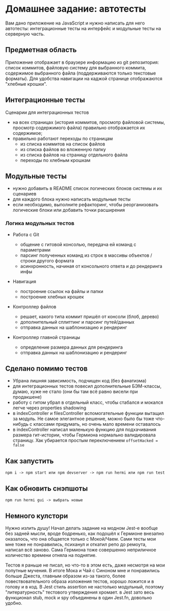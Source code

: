 # Домашнее задание: автотесты

Вам дано приложение на JavaScript и нужно написать для него автотесты: интеграционные тесты на интерфейс и модульные тесты на серверную часть.

## Предметная область

Приложение отображает в браузере информацию из git репозитория: список коммитов, файловую систему для выбранного коммита, содержимое выбранного файла (поддерживаются только текстовые форматы). Для удобства навигации на каджой странице отображаются "хлебные крошки".

## Интеграционные тесты

Сценарии для интеграционных тестов

- на всех страницах (история коммитов, просмотр файловой системы, просмотр содержимого файла) правильно отображается их содержимое;
- правильно работают переходы по страницам
  - из списка коммитов на список файлов
  - из списка файлов во вложенную папку
  - из списка файлов на страницу отдельного файла
  - переходы по хлебным крошкам

## Модульные тесты

- нужно добавить в README список логических блоков системы и их сценариев
- для каждого блока нужно написать модульные тесты
- если необходимо, выполните рефакторинг, чтобы реорганизовать логические блоки или добавить точки расширения

### Логика модульных тестов

- Работа с Git
  - общение с гитовой консолью, передача ей команд с параметрами
  - парсинг полученных команд из строк в массивы объектов / строки другого формата
  - асинхронность, начиная от консольного ответа и до рендеринга инфы

- Навигация
  - построение ссылок на файлы и папки
  - построение хлебных крошек

- Контроллер файлов
  - решает, какого типа коммит пришёл от консоли (блоб, дерево)
  - дополнительный сплиттинг и парсинг путей/данных
  - отправка данных на шаблонизацию и рендеринг

- Контроллер главной страницы
  - определение размера данных для рендеринга
  - отправка данных на шаблонизацию и рендеринг

## Сделано помимо тестов
- Убрана лишняя зависимость, подчищен код (без фанатизма)
- для интеграционных тестов повесил дополнительные БЭМ-классы, думаю, хуже не стало (они бы там всё равно висели при продакшене)
- работу с гитом убрал в отдельный класс, чтобы стабался и мокался легче через properties shadowing
- в indexController и filesController вспомогательные функции вытащил за модуль. Не самое элегантное решение, можно было бы тоже что-нибудь с классами придумать, но очень мало времени оставалось
- в indexController написал маленькую функцию для подхачивания размера гит-истории, чтобы Гермиона нормально валидировала страницу. Хак убирается простым переключением `offsetHacked = false`

## Как запустить

`npm i -> npm start или npm devserver -> npm run hermi или npm run test`

## Как обновить снэпшоты

`npm run hermi gui -> выбрать новые`

## Немного кулстори
Нужно излить душу! Начал делать задание на модном Jest-е вообще без задней мысли, вроде бодренько, как подошёл к Гермионе внезапно оказалось, что она
общается только с Мокой/Чаем. Сами тесты мои мне тоже не понравились, психанул и откатил репо до ремоута, написал всё заново. Сама Гермиона тоже совершенно неприличное количество времени отняла на поднятие.

Тестов я раньше не писал, но что-то в этом есть, даже несмотря на мои попутные мучения. В итоге Мока и Чай с Синоном мне и понравились больше Джеста, главным образом из-за такого, более повествовательного образа изложения тестов, хорошо ложится и в голову и в код. В Jest стиль assertion не настолько модульный, поэтому "литературность" тестового утверждения хромает. в Jest зато весь функционал stub, mock и spy объединены в один Jest.fn, довольно удобно.
